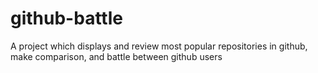 # github-battle
A project  which displays and review most popular repositories in github, make comparison, and battle between github users
